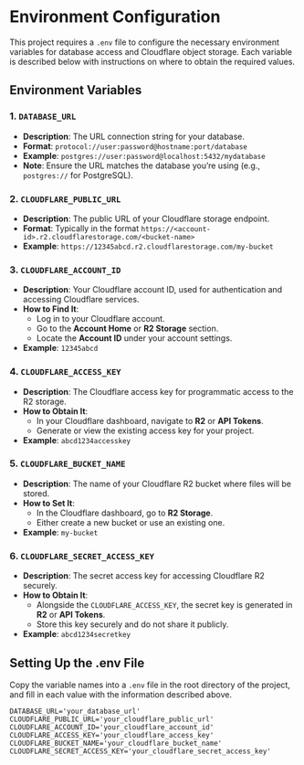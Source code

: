 # Environment Configuration

This project requires a `.env` file to configure the necessary environment variables for database access and Cloudflare object storage. Each variable is described below with instructions on where to obtain the required values.

## Environment Variables

### 1. `DATABASE_URL`
- **Description**: The URL connection string for your database.
- **Format**: `protocol://user:password@hostname:port/database`
- **Example**: `postgres://user:password@localhost:5432/mydatabase`
- **Note**: Ensure the URL matches the database you’re using (e.g., `postgres://` for PostgreSQL).

### 2. `CLOUDFLARE_PUBLIC_URL`
- **Description**: The public URL of your Cloudflare storage endpoint.
- **Format**: Typically in the format `https://<account-id>.r2.cloudflarestorage.com/<bucket-name>`
- **Example**: `https://12345abcd.r2.cloudflarestorage.com/my-bucket`

### 3. `CLOUDFLARE_ACCOUNT_ID`
- **Description**: Your Cloudflare account ID, used for authentication and accessing Cloudflare services.
- **How to Find It**: 
  - Log in to your Cloudflare account.
  - Go to the **Account Home** or **R2 Storage** section.
  - Locate the **Account ID** under your account settings.
- **Example**: `12345abcd`

### 4. `CLOUDFLARE_ACCESS_KEY`
- **Description**: The Cloudflare access key for programmatic access to the R2 storage.
- **How to Obtain It**:
  - In your Cloudflare dashboard, navigate to **R2** or **API Tokens**.
  - Generate or view the existing access key for your project.
- **Example**: `abcd1234accesskey`

### 5. `CLOUDFLARE_BUCKET_NAME`
- **Description**: The name of your Cloudflare R2 bucket where files will be stored.
- **How to Set It**:
  - In the Cloudflare dashboard, go to **R2 Storage**.
  - Either create a new bucket or use an existing one.
- **Example**: `my-bucket`

### 6. `CLOUDFLARE_SECRET_ACCESS_KEY`
- **Description**: The secret access key for accessing Cloudflare R2 securely.
- **How to Obtain It**:
  - Alongside the `CLOUDFLARE_ACCESS_KEY`, the secret key is generated in **R2** or **API Tokens**.
  - Store this key securely and do not share it publicly.
- **Example**: `abcd1234secretkey`

## Setting Up the .env File
Copy the variable names into a `.env` file in the root directory of the project, and fill in each value with the information described above.

```plaintext
DATABASE_URL='your_database_url'
CLOUDFLARE_PUBLIC_URL='your_cloudflare_public_url'
CLOUDFLARE_ACCOUNT_ID='your_cloudflare_account_id'
CLOUDFLARE_ACCESS_KEY='your_cloudflare_access_key'
CLOUDFLARE_BUCKET_NAME='your_cloudflare_bucket_name'
CLOUDFLARE_SECRET_ACCESS_KEY='your_cloudflare_secret_access_key'

